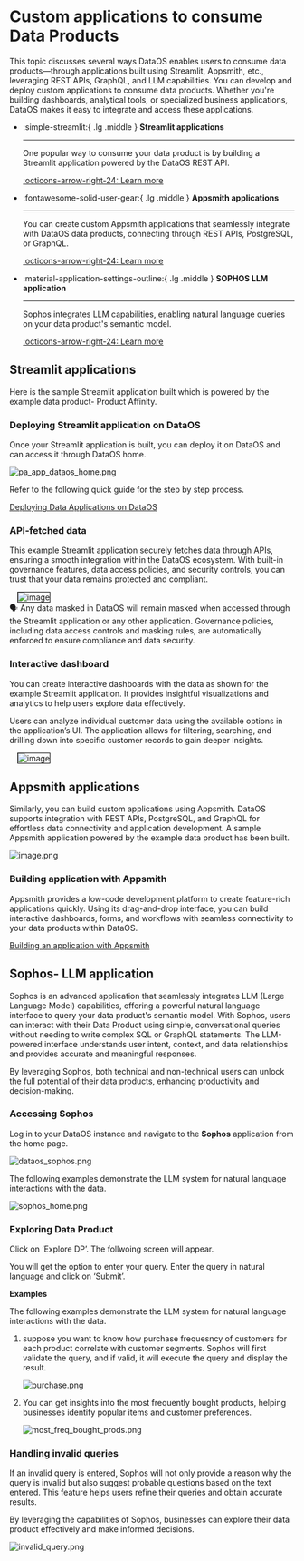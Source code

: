 # Custom applications to consume Data Products

This topic discusses several ways DataOS enables users to consume data products—through applications built using Streamlit, Appsmith, etc., leveraging REST APIs, GraphQL, and LLM capabilities. You can develop and deploy custom applications to consume data products. Whether you're building dashboards, analytical tools, or specialized business applications, DataOS makes it easy to integrate and access these applications.

<div class= "grid cards" markdown>

-   :simple-streamlit:{ .lg .middle } **Streamlit applications**

    ---
    One popular way to consume your data product is by building a Streamlit application powered by the DataOS REST API.

    [:octicons-arrow-right-24: Learn more](/learn/dp_consumer_learn_track/apps_consume_data_products/#streamlit-applications)


-   :fontawesome-solid-user-gear:{ .lg .middle } **Appsmith applications**

    ---
    You can create custom Appsmith applications that seamlessly integrate with DataOS data products, connecting through REST APIs, PostgreSQL, or GraphQL.

    [:octicons-arrow-right-24:  Learn more](/learn/dp_consumer_learn_track/apps_consume_data_products/#appsmith-applications)

-   :material-application-settings-outline:{ .lg .middle } **SOPHOS LLM application**

    ---
    Sophos integrates LLM capabilities, enabling natural language queries on your data product's semantic model.

    [:octicons-arrow-right-24: Learn more](/learn/dp_consumer_learn_track/apps_consume_data_products/#sophos-llm-application)

</div>

## Streamlit applications

Here is the sample Streamlit application built which is powered by the example data product- Product Affinity.

### **Deploying Streamlit application on DataOS**

Once your Streamlit application is built, you can deploy it on DataOS and can access it through DataOS home.

![pa_app_dataos_home.png](/learn/dp_consumer_learn_track/apps_consume_data_products/pa_app_dataos_home.png)

Refer to the following quick guide for the step by step process.

[Deploying Data Applications on DataOS](/quick_guides/deploy_data_app_using_container_stack/)

### **API-fetched data**

This example Streamlit application securely fetches data through APIs, ensuring a smooth integration within the DataOS ecosystem. With built-in governance features, data access policies, and security controls, you can trust that your data remains protected and compliant.

<div style="text-align: left; padding-left: 1em;">
<img src="/learn/dp_consumer_learn_track/apps_consume_data_products/api_fetched_data.png" alt="image" style="max-width: 50%; height: auto; border: 1px solid #000;">
</div>

<!-- ![api_fetched_data.png](/learn/dp_consumer_learn_track/apps_consume_data_products/api_fetched_data.png) -->

<aside class="callout">
🗣 Any data masked in DataOS will remain masked when accessed through the Streamlit application or any other application. Governance policies, including data access controls and masking rules, are automatically enforced to ensure compliance and data security.

</aside>

### **Interactive dashboard**

You can create interactive dashboards with the data as shown for the example Streamlit application. It provides insightful visualizations and analytics to help users explore data effectively. 

Users can analyze individual customer data using the available options in the application’s UI. The application allows for filtering, searching, and drilling down into specific customer records to gain deeper insights.

<div style="text-align: left; padding-left: 1em;">
<img src="/learn/dp_consumer_learn_track/apps_consume_data_products/dashboard.png" alt="image" style="max-width: 50%; height: auto; border: 1px solid #000;">
</div>

<!-- ![dashboard.png](/learn/dp_consumer_learn_track/apps_consume_data_products/dashboard.png) -->

## Appsmith applications

Similarly, you can build custom applications using Appsmith. DataOS supports integration with REST APIs, PostgreSQL, and GraphQL for effortless data connectivity and application development. A sample Appsmith application powered by the example data product has been built.

![image.png](/learn/dp_consumer_learn_track/apps_consume_data_products/image.png)

### **Building application with Appsmith** 

Appsmith provides a low-code development platform to create feature-rich applications quickly. Using its drag-and-drop interface, you can build interactive dashboards, forms, and workflows with seamless connectivity to your data products within DataOS.

[Building an application with Appsmith](/learn/dp_consumer_learn_track/apps_consume_data_products/build_app_appsmith/)

## Sophos- LLM application

Sophos is an advanced application that seamlessly integrates LLM (Large Language Model) capabilities, offering a powerful natural language interface to query your data product's semantic model. With Sophos, users can interact with their Data Product using simple, conversational queries without needing to write complex SQL or GraphQL statements. The LLM-powered interface understands user intent, context, and data relationships and provides accurate and meaningful responses.

By leveraging Sophos, both technical and non-technical users can unlock the full potential of their data products, enhancing productivity and decision-making.

### **Accessing Sophos**

Log in to your DataOS instance and navigate to the **Sophos** application from the home page.

![dataos_sophos.png](/learn/dp_consumer_learn_track/apps_consume_data_products/dataos_sophos.png)

The following examples demonstrate the LLM system for natural language interactions with the data. 

![sophos_home.png](/learn/dp_consumer_learn_track/apps_consume_data_products/sophos_home.png)

### **Exploring Data Product**

Click on ‘Explore DP’. The follwoing screen will appear.

You will get the option to enter your query. Enter the query in natural language and click on ‘Submit’. 

**Examples**

The following examples demonstrate the LLM system for natural language interactions with the data.

1. suppose you want to know how purchase frequesncy of customers for each product correlate with customer segments. Sophos will first validate the query, and if valid, it will execute the query and display the result.
    
    ![purchase.png](/learn/dp_consumer_learn_track/apps_consume_data_products/purchase.png)
    
2. You can get insights into the most frequently bought products, helping businesses identify popular items and customer preferences.
    
    ![most_freq_bought_prods.png](/learn/dp_consumer_learn_track/apps_consume_data_products/most_freq_bought_prods.png)
    

### **Handling invalid queries**

If an invalid query is entered, Sophos will not only provide a reason why the query is invalid but also suggest probable questions based on the text entered. This feature helps users refine their queries and obtain accurate results.

By leveraging the capabilities of Sophos, businesses can explore their data product effectively and make informed decisions.

![invalid_query.png](/learn/dp_consumer_learn_track/apps_consume_data_products/invalid_query.png)

